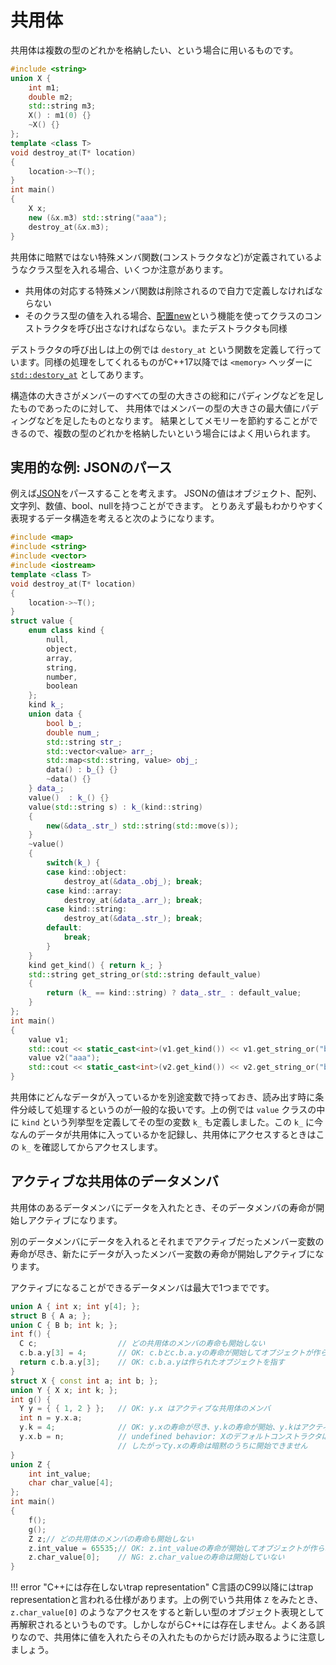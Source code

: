 # 共用体

共用体は複数の型のどれかを格納したい、という場合に用いるものです。

```cpp
#include <string>
union X {
    int m1;
    double m2;
    std::string m3;
    X() : m1(0) {}
    ~X() {}
};
template <class T>
void destroy_at(T* location)
{
    location->~T();
}
int main()
{
    X x;
    new (&x.m3) std::string("aaa");
    destroy_at(&x.m3);
}
```

共用体に暗黙ではない特殊メンバ関数(コンストラクタなど)が定義されているようなクラス型を入れる場合、いくつか注意があります。

- 共用体の対応する特殊メンバ関数は削除されるので自力で定義しなければならない
- そのクラス型の値を入れる場合、[配置new](https://cpprefjp.github.io/reference/new/op_new.html)という機能を使ってクラスのコンストラクタを呼び出さなければならない。またデストラクタも同様

デストラクタの呼び出しは上の例では `destory_at` という関数を定義して行っています。同様の処理をしてくれるものがC++17以降では `<memory>` ヘッダーに [`std::destory_at`](https://cpprefjp.github.io/reference/memory/destroy_at.html) としてあります。

構造体の大きさがメンバーのすべての型の大きさの総和にパディングなどを足したものであったのに対して、
共用体ではメンバーの型の大きさの最大値にパディングなどを足したものとなります。
結果としてメモリーを節約することができるので、複数の型のどれかを格納したいという場合にはよく用いられます。

## 実用的な例: JSONのパース

例えば[JSON](https://www.json.org/json-en.html)をパースすることを考えます。
JSONの値はオブジェクト、配列、文字列、数値、bool、nullを持つことができます。
とりあえず最もわかりやすく表現するデータ構造を考えると次のようになります。

```cpp
#include <map>
#include <string>
#include <vector>
#include <iostream>
template <class T>
void destroy_at(T* location)
{
    location->~T();
}
struct value {
    enum class kind {
        null,
        object,
        array,
        string,
        number,
        boolean
    };
    kind k_;
    union data {
        bool b_;
        double num_;
        std::string str_;
        std::vector<value> arr_;
        std::map<std::string, value> obj_;
        data() : b_{} {}
        ~data() {}
    } data_;
    value()  : k_() {}
    value(std::string s) : k_(kind::string)
    {
        new(&data_.str_) std::string(std::move(s));
    }
    ~value()
    {
        switch(k_) {
        case kind::object:
            destroy_at(&data_.obj_); break;
        case kind::array:
            destroy_at(&data_.arr_); break;
        case kind::string:
            destroy_at(&data_.str_); break;
        default:
            break;
        }
    }
    kind get_kind() { return k_; }
    std::string get_string_or(std::string default_value)
    {
        return (k_ == kind::string) ? data_.str_ : default_value;
    }
};
int main()
{
    value v1;
    std::cout << static_cast<int>(v1.get_kind()) << v1.get_string_or("bbb") << std::endl;
    value v2("aaa");
    std::cout << static_cast<int>(v2.get_kind()) << v2.get_string_or("bbb") << std::endl;
}
```

共用体にどんなデータが入っているかを別途変数で持っておき、読み出す時に条件分岐して処理するというのが一般的な扱いです。上の例では `value` クラスの中に `kind` という列挙型を定義してその型の変数 `k_` も定義しました。この `k_` に今なんのデータが共用体に入っているかを記録し、共用体にアクセスするときはこの `k_` を確認してからアクセスします。

## アクティブな共用体のデータメンバ

共用体のあるデータメンバにデータを入れたとき、そのデータメンバの寿命が開始しアクティブになります。

別のデータメンバにデータを入れるとそれまでアクティブだったメンバー変数の寿命が尽き、新たにデータが入ったメンバー変数の寿命が開始しアクティブになります。

アクティブになることができるデータメンバは最大で1つまでです。

```cpp
union A { int x; int y[4]; };
struct B { A a; };
union C { B b; int k; };
int f() {
  C c;                  // どの共用体のメンバの寿命も開始しない
  c.b.a.y[3] = 4;       // OK: c.bとc.b.a.yの寿命が開始してオブジェクトが作られる
  return c.b.a.y[3];    // OK: c.b.a.yは作られたオブジェクトを指す
}
struct X { const int a; int b; };
union Y { X x; int k; };
int g() {
  Y y = { { 1, 2 } };   // OK: y.x はアクティブな共用体のメンバ
  int n = y.x.a;
  y.k = 4;              // OK: y.xの寿命が尽き、y.kの寿命が開始、y.kはアクティブな共用体のメンバ
  y.x.b = n;            // undefined behavior: Xのデフォルトコンストラクタは削除されています
                        // したがってy.xの寿命は暗黙のうちに開始できません
}
union Z {
    int int_value;
    char char_value[4];
};
int main()
{
    f();
    g();
    Z z;// どの共用体のメンバの寿命も開始しない
    z.int_value = 65535;// OK: z.int_valueの寿命が開始してオブジェクトが作られる
    z.char_value[0];    // NG: z.char_valueの寿命は開始していない
}
```

!!! error "C++には存在しないtrap representation"
    C言語のC99以降にはtrap representationと言われる仕様があります。上の例でいう共用体 `Z` をみたとき、 `z.char_value[0]` のようなアクセスをすると新しい型のオブジェクト表現として再解釈されるというものです。しかしながらC++には存在しません。よくある誤りなので、共用体に値を入れたらその入れたものからだけ読み取るように注意しましょう。
